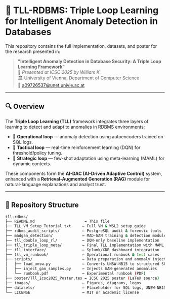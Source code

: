 # 🧠 TLL-RDBMS: Triple Loop Learning for Intelligent Anomaly Detection in Databases

This repository contains the full implementation, datasets, and poster for the research presented in:

> **"Intelligent Anomaly Detection in Database Security: A Triple Loop Learning Framework"**  
> 📍 *Presented at ICSC 2025 by William K.*  
> 🏛 University of Vienna, Department of Computer Science  
> 📧 a09726537@unet.univie.ac.at

---

## 🔍 Overview

The **Triple Loop Learning (TLL)** framework integrates three layers of learning to detect and adapt to anomalies in RDBMS environments:

- 🔁 **Operational loop** — anomaly detection using autoencoders trained on SQL logs.
- 🧠 **Tactical loop** — real-time reinforcement learning (DQN) for threshold/policy tuning.
- 🎯 **Strategic loop** — few-shot adaptation using meta-learning (MAML) for dynamic contexts.

These components form the **AI-DAC (AI-Driven Adaptive Control)** system, enhanced with a **Retrieval-Augmented Generation (RAG)** module for natural-language explanations and analyst trust.

---

## 📁 Repository Structure

```bash
tll-rdbms/
├── README.md                      ← This file
├── TLL_VM_Setup_Tutorial.txt     ← Full VM & WSL2 setup guide
├── rdbms_audit_scripts/          ← PostgreSQL audit & forensic tools
├── madgan_detection/             ← MAD-GAN training & detection module
├── tll_double_loop_rl/           ← DQN-only baseline implementation
├── tll_triple_loop_meta/         ← Final TLL implementation with MAML
├── tll_interface/                ← Splunk/XDR dashboard integration
├── tll_vm_runbook/               ← Operational runbook & test cases
├── scripts/                      ← Data preparation and anomaly injection tools
│   ├── load_unsw.py              ← Converts UNSW-NB15 to structured SQL logs
│   ├── inject_gan_samples.py     ← Injects GAN-generated anomalies
│   └── runbook.pdf               ← Experimental runbook (PDF)
├── poster/Tll_Icsc2025_Poster.tex ← ICSC 2025 poster (LaTeX source)
├── images/                       ← Figures, diagrams, logos
├── datasets/                     ← Placeholder for SQL logs, UNSW-NB15, MAD-GAN samples
└── LICENSE                       ← MIT or academic license
